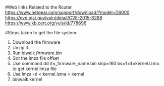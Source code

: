 #Web links Related to the Router
https://www.netgear.com/support/download/?model=D6000
https://nvd.nist.gov/vuln/detail/CVE-2015-8288
https://www.kb.cert.org/vuls/id/778696

#Steps taken to get the file system
1) Download the firmware
2) Unzip it
3) Run biwalk _firmware_.bin 
4) Got the lmza file offset
5) Use command dd if=_firmware_name.bin skip=160 bs=1 of=kernel.lzma to get kernel.lmza file
6) Use lmza -d < kernel.lzma  > kernel
7) binwalk kernel
